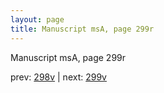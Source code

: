 ```yaml
---
layout: page
title: Manuscript msA, page 299r
---
```


Manuscript msA, page 299r

prev:  [298v](../298v) | next:  [299v](../299v)